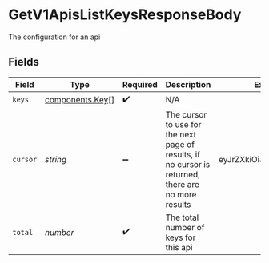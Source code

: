 # GetV1ApisListKeysResponseBody

The configuration for an api


## Fields

| Field                                                                                               | Type                                                                                                | Required                                                                                            | Description                                                                                         | Example                                                                                             |
| --------------------------------------------------------------------------------------------------- | --------------------------------------------------------------------------------------------------- | --------------------------------------------------------------------------------------------------- | --------------------------------------------------------------------------------------------------- | --------------------------------------------------------------------------------------------------- |
| `keys`                                                                                              | [components.Key](../../models/components/key.md)[]                                                  | :heavy_check_mark:                                                                                  | N/A                                                                                                 |                                                                                                     |
| `cursor`                                                                                            | *string*                                                                                            | :heavy_minus_sign:                                                                                  | The cursor to use for the next page of results, if no cursor is returned, there are no more results | eyJrZXkiOiJrZXlfMTIzNCJ9                                                                            |
| `total`                                                                                             | *number*                                                                                            | :heavy_check_mark:                                                                                  | The total number of keys for this api                                                               |                                                                                                     |